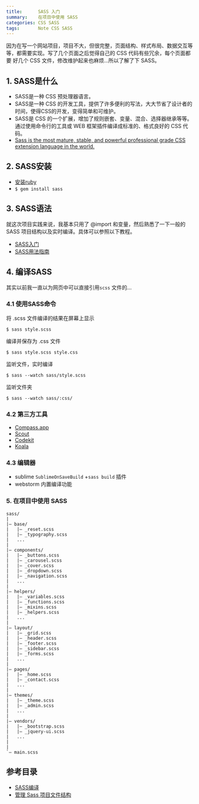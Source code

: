 ```yaml
---
title:      SASS 入门
summary:    在项目中使用 SASS
categories: CSS SASS
tags:       Note CSS SASS
---
```


因为在写一个网站项目，项目不大，但很完整，页面结构、样式布局、数据交互等等，都需要实现。写了几个页面之后觉得自己的 CSS 代码有些冗余，每个页面都要 <link> 好几个 CSS 文件，修改维护起来也麻烦...所以了解了下 SASS。

## 1. SASS是什么

- SASS是一种 CSS 预处理器语言。
- SASS是一种 CSS 的开发工具，提供了许多便利的写法，大大节省了设计者的时间，使得CSS的开发，变得简单和可维护。
- SASS是 CSS 的一个扩展，增加了规则嵌套、变量、混合、选择器继承等等。通过使用命令行的工具或 WEB 框架插件编译成标准的、格式良好的 CSS 代码。
- [Sass is the most mature, stable, and powerful professional grade CSS extension language in the world.](http://sass-lang.com/)

## 2. SASS安装

- [安装ruby](https://www.ruby-lang.org/en/downloads/)
- `$ gem install sass`

## 3. SASS语法

就这次项目实践来说，我基本只用了 @import 和变量，然后熟悉了一下一般的 SASS 项目结构以及实时编译。具体可以参照以下教程。

- [SASS入门](http://www.w3cplus.com/sassguide/)
- [SASS用法指南](http://www.ruanyifeng.com/blog/2012/06/sass.html)

## 4. 编译SASS

其实以前我一直以为网页中可以直接引用`scss` 文件的...

### 4.1 使用SASS命令

将 .scss 文件编译的结果在屏幕上显示

```
$ sass style.scss
```

编译并保存为 .css 文件

```
$ sass style.scss style.css
```

监听文件，实时编译

```
$ sass --watch sass/style.scss
```

监听文件夹

```
$ sass --watch sass/:css/
```

### 4.2 第三方工具

-  [Compass.app](http://compass.handlino.com/)
-  [Scout](http://mhs.github.io/scout-app/)
-  [Codekit](http://incident57.com/codekit/)
-  [Koala](http://koala-app.com/)

### 4.3 编辑器

- sublime `SublimeOnSaveBuild` +`sass build` 插件
- webstorm 内置编译功能

### 5. 在项目中使用 SASS


```
sass/ 
| 
|– base/ 
|   |– _reset.scss       
|   |– _typography.scss  
|   ...                  
| 
|– components/ 
|   |– _buttons.scss     
|   |– _carousel.scss    
|   |– _cover.scss       
|   |– _dropdown.scss    
|   |– _navigation.scss  
|   ...                  
| 
|– helpers/ 
|   |– _variables.scss   
|   |– _functions.scss   
|   |– _mixins.scss      
|   |– _helpers.scss     
|   ...                  
| 
|– layout/ 
|   |– _grid.scss        
|   |– _header.scss      
|   |– _footer.scss      
|   |– _sidebar.scss     
|   |– _forms.scss       
|   ...                  
| 
|– pages/ 
|   |– _home.scss        
|   |– _contact.scss     
|   ...                  
| 
|– themes/ 
|   |– _theme.scss        
|   |– _admin.scss        
|   ...                  
| 
|– vendors/ 
|   |– _bootstrap.scss   
|   |– _jquery-ui.scss   
|   ...                  
| 
| 
`– main.scss             
```

## 参考目录

- [SASS编译](http://www.w3cplus.com/preprocessor/sass-compile.html)
- [管理 Sass 项目文件结构](http://www.w3cplus.com/preprocessor/architecture-sass-project.html)